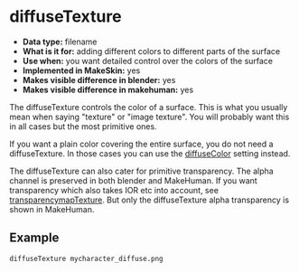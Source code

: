# diffuseTexture

* __Data type:__ filename
* __What is it for:__ adding different colors to different parts of the surface
* __Use when:__ you want detailed control over the colors of the surface
* __Implemented in MakeSkin:__ yes
* __Makes visible difference in blender:__ yes
* __Makes visible difference in makehuman:__ yes

The diffuseTexture controls the color of a surface. This is what you usually mean when 
saying "texture" or "image texture". You will probably want this in all cases but the 
most primitive ones. 

If you want a plain color covering the entire surface, you do not need a diffuseTexture. 
In those cases you can use the [diffuseColor](diffuseColor.md) setting instead.

The diffuseTexture can also cater for primitive transparency. The alpha channel is 
preserved in both blender and MakeHuman. If you want transparency which also takes
IOR etc into account, see [transparencymapTexture](transparencymapTexture.md). But only
the diffuseTexture alpha transparency is shown in MakeHuman.

## Example

    diffuseTexture mycharacter_diffuse.png

